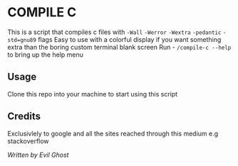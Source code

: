 # COMPILE C
This is a script that compiles c files with `-Wall` `-Werror` `-Wextra` `-pedantic` `-std=gnu89` flags
Easy to use with a colorful display if you want something extra than the boring custom terminal blank screen
Run - `/compile-c --help` to bring up the help menu

## Usage
Clone this repo into your machine to start using this script
## Credits
Exclusivlely to google and all the sites reached through this medium e.g stackoverflow


_Written by Evil Ghost_
